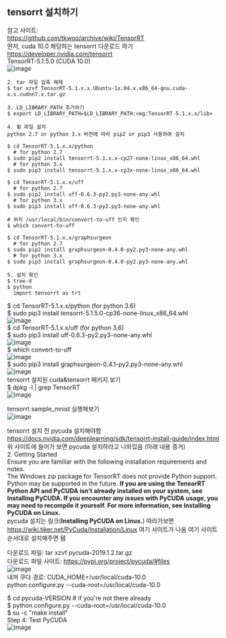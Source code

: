 ## tensorrt 설치하기 
참고 사이트:  
https://github.com/tkwoo/archive/wiki/TensorRT  
먼저, cuda 10.0 해당하는 tensorrt 다운로드 하기  
https://developer.nvidia.com/tensorrt    
TensorRT-5.1.5.0 (CUDA 10.0)  
![image](https://user-images.githubusercontent.com/56099627/79955493-d83e5000-84b9-11ea-9b99-4c2a1d1c0513.png)  

    2. tar 파일 압축 해제
    $ tar xzvf TensorRT-5.1.x.x.Ubuntu-1x.04.x.x86_64-gnu.cuda-x.x.cudnn7.x.tar.gz

    3. LD_LIBRARY_PATH 추가하기 
    $ export LD_LIBRARY_PATH=$LD_LIBRARY_PATH:<eg:TensorRT-5.1.x.x/lib>

    4. 휠 파일 설치 
    python 2.7 or python 3.x 버전에 따라 pip2 or pip3 사용하여 설치 

    $ cd TensorRT-5.1.x.x/python
      # for python 2.7
    $ sudo pip2 install tensorrt-5.1.x.x-cp27-none-linux_x86_64.whl
      # for python 3.x
    $ sudo pip3 install tensorrt-5.1.x.x-cp3x-none-linux_x86_64.whl

    $ cd TensorRT-5.1.x.x/uff
      # for python 2.7
    $ sudo pip2 install uff-0.6.3-py2.py3-none-any.whl
      # for python 3.x
    $ sudo pip3 install uff-0.6.3-py2.py3-none-any.whl

    # 위치 /usr/local/bin/convert-to-uff 인지 확인
    $ which convert-to-uff

    $ cd TensorRT-5.1.x.x/graphsurgeon
      # for python 2.7
    $ sudo pip2 install graphsurgeon-0.4.0-py2.py3-none-any.whl
      # for python 3.x
    $ sudo pip3 install graphsurgeon-0.4.0-py2.py3-none-any.whl

    5. 설치 확인 
    $ tree-d
    $ python
      import tensorrt as trt
      
$ cd TensorRT-5.1.x.x/python (for python 3.6)  
$ sudo pip3 install tensorrt-5.1.5.0-cp36-none-linux_x86_64.whl  
![image](https://user-images.githubusercontent.com/56099627/79957639-d629c080-84bc-11ea-8e66-e46977cf7d35.png)  
$ cd TensorRT-5.1.x.x/uff (for python 3.6)  
$ sudo pip3 install uff-0.6.3-py2.py3-none-any.whl  
![image](https://user-images.githubusercontent.com/56099627/79958257-adee9180-84bd-11ea-8f20-0ab71fee377d.png)  
$ which convert-to-uff  
![image](https://user-images.githubusercontent.com/56099627/79959801-84366a00-84bf-11ea-8538-5a99d3ea8d84.png)  
$ sudo pip3 install graphsurgeon-0.4.1-py2.py3-none-any.whl  
![image](https://user-images.githubusercontent.com/56099627/79959887-a8924680-84bf-11ea-80a9-d1237d0093c5.png)  
tensorrt 설치된 cuda&tensorrt 패키지 보기  
$ dpkg -l | grep TensorRT  
![image](https://user-images.githubusercontent.com/56099627/80086576-df865c00-8594-11ea-822b-0aa1d860433f.png)  
  
tensorrt sample_mnist 실행해보기  
![image](https://user-images.githubusercontent.com/56099627/79963785-c910cf80-84c4-11ea-8b91-80d052a70b3d.png)  


tensorrt 설치 전 pycuda 설치해야함  
https://docs.nvidia.com/deeplearning/sdk/tensorrt-install-guide/index.html  
위 사이트에 들어가 보면 pycuda 설치하라고 나와있음 (아래 내용 증거)  
2. Getting Started  
Ensure you are familiar with the following installation requirements and notes.  
The Windows zip package for TensorRT does not provide Python support. Python may be supported in the future.
**If you are using the TensorRT Python API and PyCUDA isn’t already installed on your system, see Installing PyCUDA. If you encounter any issues with PyCUDA usage, you may need to recompile it yourself. For more information, see Installing PyCUDA on Linux.**  
pycuda 설치는 링크(**Installing PyCUDA on Linux.**) 따라가보면 https://wiki.tiker.net/PyCuda/Installation/Linux 여기 사이트가 나옴 
여기 사이트 순서대로 설치해주면 됌  

다운로드 파일: tar xzvf pycuda-2019.1.2.tar.gz  
다운로드 파일 사이트: https://pypi.org/project/pycuda/#files  
![image](https://user-images.githubusercontent.com/56099627/79968729-80104980-84cb-11ea-802a-5eb15b53a2ff.png)  
내꺼 쿠다 경로: CUDA_HOME=/usr/local/cuda-10.0  
python configure.py --cuda-root=/usr/local/cuda-10.0  
  
$ cd pycuda-VERSION # if you're not there already  
$ python configure.py --cuda-root=/usr/local/cuda-10.0  
$ su -c "make install"  
Step 4: Test PyCUDA  
![image](https://user-images.githubusercontent.com/56099627/79969037-e7c69480-84cb-11ea-84d8-594f8d9a06f5.png)  



